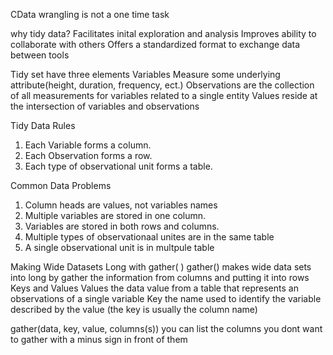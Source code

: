 CData wrangling is not a one time task

why tidy data? 
	Facilitates inital exploration
	and analysis 
	Improves ability to collaborate with others
	Offers a standardized format to exchange data between tools

Tidy set have three elements
	Variables
		Measure some underlying attribute(height, duration, frequency, ect.)
	Observations
		are the collection of all measurements for variables related to a single entity 
	Values 
		reside at the intersection of variables and observations 

Tidy Data Rules 
1. Each Variable forms a column.
2. Each Observation forms a row.
3. Each type of observational unit forms a table.

Common Data Problems
1. Column heads are values, not variables names
2. Multiple variables are stored in one column.
3. Variables are stored in both rows and columns.
4. Multiple types of observationaal unites are in the same table
5. A single observational unit is in multpule table 

 Making Wide Datasets  Long with gather( )
	gather()
		makes wide data sets into long by gather the information from
		columns and putting it into rows
			Keys and Values
				Values
					the data value from a table that represents an observations of a single variable
				Key
					the name used to identify the variable described by the value
					(the key is usually the column name) 

gather(data, key, value, columns(s))
	you can list the columns you dont want to gather with a minus sign in front of them